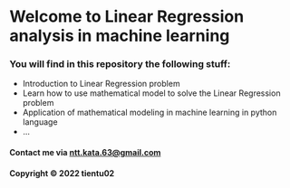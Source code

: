# Welcome to Linear Regression analysis in machine learning

### You will find in this repository the following stuff:


* Introduction to Linear Regression problem
* Learn how to use mathematical model to solve the Linear Regression problem
* Application of mathematical modeling in machine learning in python language
* ...


#### Contact me via ntt.kata.63@gmail.com

#### Copyright &#169; 2022 tientu02
